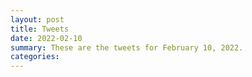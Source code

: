 ```yaml
---
layout: post
title: Tweets
date: 2022-02-10
summary: These are the tweets for February 10, 2022.
categories:
---
```


